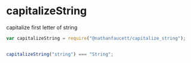 capitalizeString
=======

capitalize first letter of string

```javascript
var capitalizeString = require("@nathanfaucett/capitalize_string");


capitalizeString("string") === "String";
```
